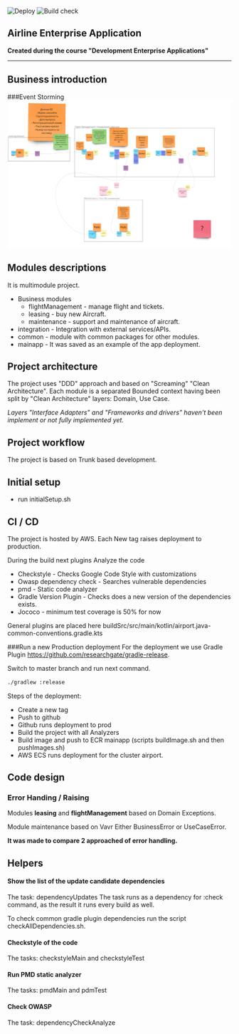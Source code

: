 ![Deploy](https://github.com/ogarose/enterprise-airport/actions/workflows/aws_production_deploy.yml/badge.svg)
![Build check](https://github.com/ogarose/enterprise-airport/actions/workflows/gradle_build.yml/badge.svg)


## Airline Enterprise Application
**Created during the course "Development Enterprise Applications"**

---
## Business introduction
###Event Storming
![](./airline_company_modules.jpg)

## Modules descriptions
It is multimodule project.

- Business modules
  - flightManagement - manage flight and tickets.
  - leasing - buy new Aircraft.
  - maintenance - support and maintenance of aircraft.
- integration - Integration with external services/APIs.
- common - module with common packages for other modules.
- mainapp - It was saved as an example of the app deployment.

## Project architecture
The project uses "DDD" approach and based on "Screaming" "Clean Architecture". 
Each module is a separated Bounded context having been split by "Clean Architecture" layers: Domain, Use Case.

_Layers "Interface Adapters" and "Frameworks and drivers" haven't been implement or not fully implemented yet._  

## Project workflow

The project is based on Trunk based development.  

## Initial setup
- run initialSetup.sh

## CI / CD

The project is hosted by AWS. Each New tag raises deployment to production.

During the build next plugins Analyze the code

- Checkstyle - Checks Google Code Style with customizations
- Owasp dependency check - Searches vulnerable dependencies
- pmd - Static code analyzer
- Gradle Version Plugin  - Checks does a new version of the dependencies exists.
- Jococo - minimum test coverage is 50% for now 

General plugins are placed here buildSrc/src/main/kotlin/airport.java-common-conventions.gradle.kts

###Run a new Production deployment
For the deployment we use Gradle Plugin https://github.com/researchgate/gradle-release. 

Switch to master branch and run next command.
```bash
./gradlew :release
```

Steps of the deployment:

- Create a new tag
- Push to github
- Github runs deployment to prod
- Build the project with all Analyzers 
- Build image and push to ECR mainapp  (scripts buildImage.sh and then pushImages.sh)
- AWS ECS runs deployment for the cluster airport. 

## Code design
### Error Handing / Raising
Modules **leasing** and **flightManagement** based on Domain Exceptions.

Module maintenance based on Vavr Either BusinessError or UseCaseError.

__It was made to compare 2 approached of error handling.__

## Helpers 

#### Show the list of the update candidate dependencies
The task: dependencyUpdates
The task runs as a dependency for :check command, as the result it runs every build as well.

To check common gradle plugin dependencies run the script checkAllDependencies.sh.  

#### Checkstyle of the code
The tasks: checkstyleMain and checkstyleTest

#### Run PMD static analyzer
The tasks: pmdMain and pdmTest

#### Check OWASP
The task: dependencyCheckAnalyze 